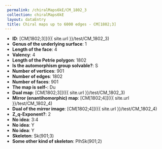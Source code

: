 ```yaml
--- 
 permalink: /chiralMaps6kE/CM_1802_3 
 collection: chiralMaps6kE
 layout: dataEntry
 title: Chiral maps up to 6000 edges - CM[1802;3]
---
```


- **ID**: [CM[1802;3]]({{ site.url }}/test/CM_1802_3)
- **Genus of the underlying surface**: 1
- **Length of the face**: 4
- **Valency**: 4
- **Length of the Petrie polygon**: 1802
- **Is the automorphism group solvable?**: S
- **Number of vertices**: 901
- **Number of edges**: 1802
- **Number of faces**: 901
- **The map is self-**: Du
- **Dual map**: [CM[1802;3]]({{ site.url }}/test/CM_1802_3)
- **Mirror (enantihomorphic) map**: [CM[1802;4]]({{ site.url }}/test/CM_1802_4)
- **Dual of the mirror image**: [CM[1802;4]]({{ site.url }}/test/CM_1802_4)
- **Z_q-Exponent?**: 2
- **No idea**:  3:4
- **No idea**: Y
- **No idea**: Y
- **Skeleton**: Sk(901;3)
- **Some other kind of skeleton**: PlhSk(901;2)
